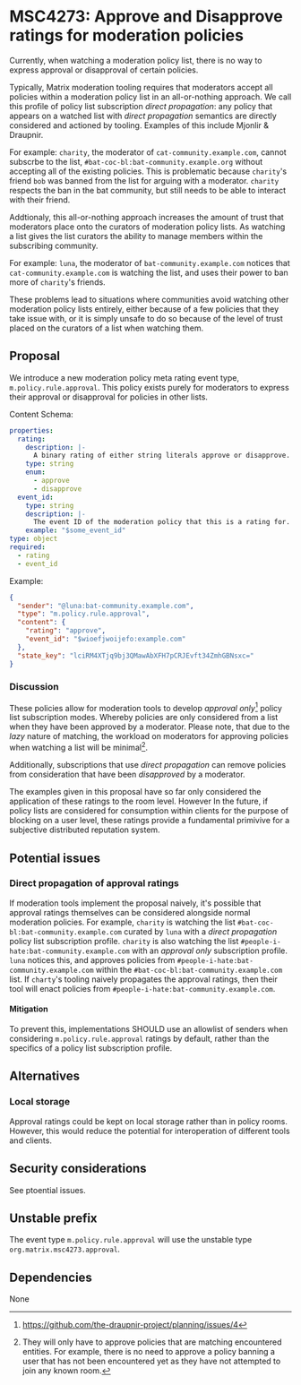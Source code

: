 # MSC4273: Approve and Disapprove ratings for moderation policies

Currently, when watching a moderation policy list, there is no way to express
approval or disapproval of certain policies.

Typically, Matrix moderation tooling requires that moderators accept all
policies within a moderation policy list in an all-or-nothing approach. We call
this profile of policy list subscription _direct propagation_: any policy that
appears on a watched list with _direct propagation_ semantics are directly
considered and actioned by tooling. Examples of this include Mjonlir & Draupnir.

For example: `charity`, the moderator of `cat-community.example.com`, cannot
subscrbe to the list, `#bat-coc-bl:bat-community.example.org` without accepting
all of the existing policies. This is problematic because `charity`'s friend
`bob` was banned from the list for arguing with a moderator. `charity` respects
the ban in the bat community, but still needs to be able to interact with their
friend.

Addtionaly, this all-or-nothing approach increases the amount of trust that
moderators place onto the curators of moderation policy lists. As watching a
list gives the list curators the ability to manage members within the
subscribing community.

For example: `luna`, the moderator of `bat-community.example.com` notices that
`cat-community.example.com` is watching the list, and uses their power to ban
more of `charity`'s friends.

These problems lead to situations where communities avoid watching other
moderation policy lists entirely, either because of a few policies that they
take issue with, or it is simply unsafe to do so because of the level of trust
placed on the curators of a list when watching them.

## Proposal

We introduce a new moderation policy meta rating event type,
`m.policy.rule.approval`. This policy exists purely for moderators to express
their approval or disapproval for policies in other lists.

Content Schema:

```yaml
properties:
  rating:
    description: |-
	  A binary rating of either string literals approve or disapprove.
    type: string
	enum:
	  - approve
      - disapprove
  event_id:
    type: string
    description: |-
      The event ID of the moderation policy that this is a rating for.
    example: "$some_event_id"
type: object
required:
  - rating
  - event_id
```

Example:

```json
{
  "sender": "@luna:bat-community.example.com",
  "type": "m.policy.rule.approval",
  "content": {
    "rating": "approve",
    "event_id": "$wioefjwoijefo:example.com"
  },
  "state_key": "lciRM4XTjq9bj3QMawAbXFH7pCRJEvft34ZmhGBNsxc="
}
```

### Discussion

These policies allow for moderation tools to develop _approval
only_[^approval-only] policy list subscription modes. Whereby policies are only
considered from a list when they have been approved by a moderator. Please note,
that due to the _lazy_ nature of matching, the workload on moderators for
approving policies when watching a list will be minimal[^minimal-workload].

Additionally, subscriptions that use _direct propagation_ can remove policies
from consideration that have been _disapproved_ by a moderator.

[^approval-only]: https://github.com/the-draupnir-project/planning/issues/4

[^minimal-workload]:
    They will only have to approve policies that are matching encountered
    entities. For example, there is no need to approve a policy banning a user
    that has not been encountered yet as they have not attempted to join any
    known room.

The examples given in this proposal have so far only considered the application
of these ratings to the room level. However In the future, if policy lists are
considered for consumption within clients for the purpose of blocking on a user
level, these ratings provide a fundamental primivive for a subjective
distributed reputation system.

## Potential issues

### Direct propagation of approval ratings

If moderation tools implement the proposal naively, it's possible that approval
ratings themselves can be considered alongside normal moderation policies. For
example, `charity` is watching the list `#bat-coc-bl:bat-community.example.com`
curated by `luna` with a _direct propagation_ policy list subscription profile.
`charity` is also watching the list `#people-i-hate:bat-community.example.com`
with an _approval only_ subscription profile. `luna` notices this, and approves
policies from `#people-i-hate:bat-community.example.com` within the
`#bat-coc-bl:bat-community.example.com` list. If `charty`'s tooling naively
propagates the approval ratings, then their tool will enact policies from
`#people-i-hate:bat-community.example.com`.

#### Mitigation

To prevent this, implementations SHOULD use an allowlist of senders when
considering `m.policy.rule.approval` ratings by default, rather than the
specifics of a policy list subscription profile.

## Alternatives

### Local storage

Approval ratings could be kept on local storage rather than in policy rooms.
However, this would reduce the potential for interoperation of different tools
and clients.

## Security considerations

See ptoential issues.

## Unstable prefix

The event type `m.policy.rule.approval` will use the unstable type
`org.matrix.msc4273.approval`.

## Dependencies

None
